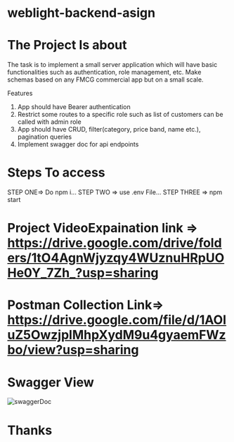 # weblight-backend-asign

# The Project Is about

The task is to implement a small server application which will have basic functionalities such as authentication, role management, etc. Make schemas based on any FMCG commercial app but on a small scale.

Features
1. App should have Bearer authentication
2. Restrict some routes to a specific role such as list of customers can be called with admin role
3. App should have CRUD, filter(category, price band, name etc.), pagination queries
4. Implement swagger doc for api endpoints

# Steps To access
 STEP ONE=> Do npm i...
 STEP TWO => use .env File...
 STEP THREE => npm start
 
 # Project VideoExpaination link => https://drive.google.com/drive/folders/1tO4AgnWjyzqy4WUznuHRpUOHe0Y_7Zh_?usp=sharing
 
 # Postman Collection Link=> https://drive.google.com/file/d/1AOIuZ5OwzjplMhpXydM9u4gyaemFWzbo/view?usp=sharing
 
 # Swagger View
 ![swaggerDoc](https://user-images.githubusercontent.com/106573507/224681058-7cb9a145-ac5f-4c30-a88e-87978059e955.JPG)
 
 
 
 # Thanks
